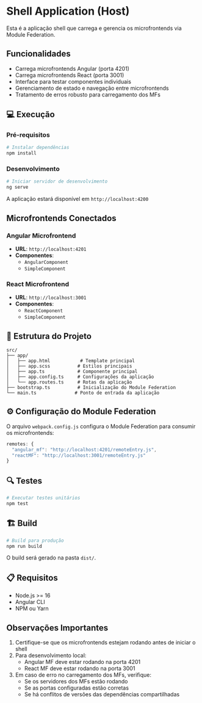 # Shell Application (Host)

Esta é a aplicação shell que carrega e gerencia os microfrontends via Module Federation.

## Funcionalidades

- Carrega microfrontends Angular (porta 4201)
- Carrega microfrontends React (porta 3001)
- Interface para testar componentes individuais
- Gerenciamento de estado e navegação entre microfrontends
- Tratamento de erros robusto para carregamento dos MFs

## 💻 Execução

### Pré-requisitos

```bash
# Instalar dependências
npm install
```

### Desenvolvimento

```bash
# Iniciar servidor de desenvolvimento
ng serve
```

A aplicação estará disponível em `http://localhost:4200`

## Microfrontends Conectados

### Angular Microfrontend
- **URL**: `http://localhost:4201`
- **Componentes**: 
  - `AngularComponent`
  - `SimpleComponent`

### React Microfrontend
- **URL**: `http://localhost:3001`
- **Componentes**:
  - `ReactComponent`
  - `SimpleComponent`

## 📁 Estrutura do Projeto

```
src/
├── app/
│   ├── app.html           # Template principal
│   ├── app.scss          # Estilos principais
│   ├── app.ts            # Componente principal
│   ├── app.config.ts     # Configurações da aplicação
│   └── app.routes.ts     # Rotas da aplicação
├── bootstrap.ts          # Inicialização do Module Federation
└── main.ts              # Ponto de entrada da aplicação
```

## ⚙️ Configuração do Module Federation

O arquivo `webpack.config.js` configura o Module Federation para consumir os microfrontends:

```javascript
remotes: {
  "angular_mf": "http://localhost:4201/remoteEntry.js",
  "reactMF": "http://localhost:3001/remoteEntry.js"
}
```

## 🔍 Testes

```bash
# Executar testes unitários
npm test
```

## 🏗️ Build

```bash
# Build para produção
npm run build
```

O build será gerado na pasta `dist/`.

## 📋 Requisitos

- Node.js >= 16
- Angular CLI
- NPM ou Yarn

## Observações Importantes

1. Certifique-se que os microfrontends estejam rodando antes de iniciar o shell
2. Para desenvolvimento local:
   - Angular MF deve estar rodando na porta 4201
   - React MF deve estar rodando na porta 3001
3. Em caso de erro no carregamento dos MFs, verifique:
   - Se os servidores dos MFs estão rodando
   - Se as portas configuradas estão corretas
   - Se há conflitos de versões das dependências compartilhadas
